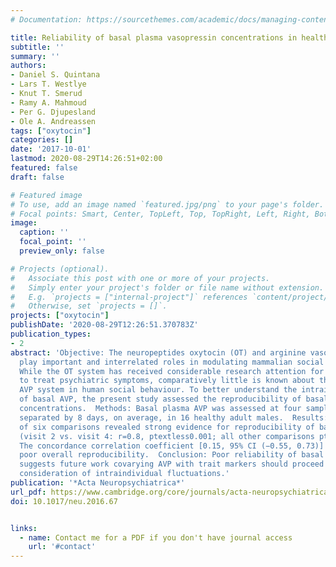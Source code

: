 ```yaml
---
# Documentation: https://sourcethemes.com/academic/docs/managing-content/

title: Reliability of basal plasma vasopressin concentrations in healthy male adults
subtitle: ''
summary: ''
authors:
- Daniel S. Quintana
- Lars T. Westlye
- Knut T. Smerud
- Ramy A. Mahmoud
- Per G. Djupesland
- Ole A. Andreassen
tags: ["oxytocin"]
categories: []
date: '2017-10-01'
lastmod: 2020-08-29T14:26:51+02:00
featured: false
draft: false

# Featured image
# To use, add an image named `featured.jpg/png` to your page's folder.
# Focal points: Smart, Center, TopLeft, Top, TopRight, Left, Right, BottomLeft, Bottom, BottomRight.
image:
  caption: ''
  focal_point: ''
  preview_only: false

# Projects (optional).
#   Associate this post with one or more of your projects.
#   Simply enter your project's folder or file name without extension.
#   E.g. `projects = ["internal-project"]` references `content/project/deep-learning/index.md`.
#   Otherwise, set `projects = []`.
projects: ["oxytocin"]
publishDate: '2020-08-29T12:26:51.370783Z'
publication_types:
- 2
abstract: 'Objective: The neuropeptides oxytocin (OT) and arginine vasopressin (AVP)
  play important and interrelated roles in modulating mammalian social behaviour.
  While the OT system has received considerable research attention for its potential
  to treat psychiatric symptoms, comparatively little is known about the role of the
  AVP system in human social behaviour. To better understand the intraindividual stability
  of basal AVP, the present study assessed the reproducibility of basal plasma AVP
  concentrations.  Methods: Basal plasma AVP was assessed at four sampling points
  separated by 8 days, on average, in 16 healthy adult males.  Results: Only one out
  of six comparisons revealed strong evidence for reproducibility of basal AVP concentrations
  (visit 2 vs. visit 4: r=0.8, ptextless0.001; all other comparisons ptextgreater0.1).
  The concordance correlation coefficient [0.15, 95% CI (−0.55, 0.73)] also revealed
  poor overall reproducibility.  Conclusion: Poor reliability of basal AVP concentrations
  suggests future work covarying AVP with trait markers should proceed with careful
  consideration of intraindividual fluctuations.'
publication: '*Acta Neuropsychiatrica*'
url_pdf: https://www.cambridge.org/core/journals/acta-neuropsychiatrica/article/reliability-of-basal-plasma-vasopressin-concentrations-in-healthy-male-adults/73312A4558CE66D28EB7F90013F8E8D5
doi: 10.1017/neu.2016.67


links:
  - name: Contact me for a PDF if you don't have journal access
    url: '#contact'
---
```

